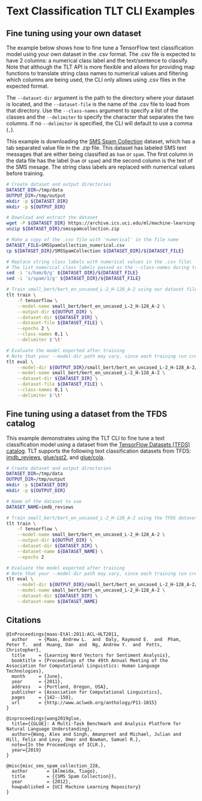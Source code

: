 # Text Classification TLT CLI Examples

## Fine tuning using your own dataset

The example below shows how to fine tune a TensorFlow text classification model using your own
dataset in the .csv format. The .csv file is expected to have 2 columns: a numerical class label
and the text/sentence to classify. Note that although the TLT API is more flexible and allows for
providing map functions to translate string class names to numerical values and filtering which
columns are being used, the CLI only allows using .csv files in the expected format.

The `--dataset-dir` argument is the path to the directory where your dataset is located, and the
`--dataset-file` is the name of the .csv file to load from that directory. Use the `--class-names`
argument to specify a list of the classes and the `--delimiter` to specify the character that
separates the two columns. If no `--delimiter` is specified, the CLI will default to use a comma (`,`).

This example is downloading the [SMS Spam Collection](https://archive-beta.ics.uci.edu/ml/datasets/sms+spam+collection)
dataset, which has a tab separated value file in the .zip file. This dataset has labeled SMS text
messages that are either being classified as `ham` or `spam`. The first column in the data file has
the label (`ham` or `spam`) and the second column is the text of the SMS mesage. The string class
labels are replaced with numerical values before training.
```bash
# Create dataset and output directories
DATASET_DIR=/tmp/data
OUTPUT_DIR=/tmp/output
mkdir -p ${DATASET_DIR}
mkdir -p ${OUTPUT_DIR}

# Download and extract the dataset
wget -P ${DATASET_DIR} https://archive.ics.uci.edu/ml/machine-learning-databases/00228/smsspamcollection.zip
unzip ${DATASET_DIR}/smsspamcollection.zip

# Make a copy of the .csv file with 'numerical' in the file name
DATASET_FILE=SMSSpamCollection_numerical.csv
cp ${DATASET_DIR}/SMSSpamCollection ${DATASET_DIR}/${DATASET_FILE}

# Replace string class labels with numerical values in the .csv file\
# The list numerical class labels passed as the --class-names during training and evaluation
sed -i 's/ham/0/g' ${DATASET_DIR}/${DATASET_FILE}
sed -i 's/spam/1/g' ${DATASET_DIR}/${DATASET_FILE}

# Train small_bert/bert_en_uncased_L-2_H-128_A-2 using our dataset file which has tab delimiters
tlt train \
    -f tensorflow \
    --model-name small_bert/bert_en_uncased_L-2_H-128_A-2 \
    --output-dir ${OUTPUT_DIR} \
    --dataset-dir ${DATASET_DIR} \
    --dataset-file ${DATASET_FILE} \
    --epochs 2 \
    --class-names 0,1 \
    --delimiter $'\t'

# Evaluate the model exported after training
# Note that your --model-dir path may vary, since each training run creates a new directory
tlt eval \
    --model-dir ${OUTPUT_DIR}/small_bert/bert_en_uncased_L-2_H-128_A-2/1 \
    --model-name small_bert/bert_en_uncased_L-2_H-128_A-2 \
    --dataset-dir ${DATASET_DIR} \
    --dataset-file ${DATASET_FILE} \
    --class-names 0,1 \
    --delimiter $'\t'
```

## Fine tuning using a dataset from the TFDS catalog

This example demonstrates using the TLT CLI to fine tune a text classification model using a
dataset from the [TensorFlow Datasets (TFDS) catalog](https://www.tensorflow.org/datasets/catalog/overview).
TLT supports the following text classification datasets from TFDS:
[imdb_reviews](https://www.tensorflow.org/datasets/catalog/imdb_reviews),
[glue/sst2](https://www.tensorflow.org/datasets/catalog/imdb_reviews),
and [glue/cola](https://www.tensorflow.org/datasets/catalog/glue#gluecola_default_config).

```bash
# Create dataset and output directories
DATASET_DIR=/tmp/data
OUTPUT_DIR=/tmp/output
mkdir -p ${DATASET_DIR}
mkdir -p ${OUTPUT_DIR}

# Name of the dataset to use
DATASET_NAME=imdb_reviews

# Train small_bert/bert_en_uncased_L-2_H-128_A-2 using the TFDS dataset
tlt train \
    -f tensorflow \
    --model-name small_bert/bert_en_uncased_L-2_H-128_A-2 \
    --output-dir ${OUTPUT_DIR} \
    --dataset-dir ${DATASET_DIR} \
    --dataset-name ${DATASET_NAME} \
    --epochs 2

# Evaluate the model exported after training
# Note that your --model-dir path may vary, since each training run creates a new directory
tlt eval \
    --model-dir ${OUTPUT_DIR}/small_bert/bert_en_uncased_L-2_H-128_A-2/1 \
    --model-name small_bert/bert_en_uncased_L-2_H-128_A-2 \
    --dataset-dir ${DATASET_DIR} \
    --dataset-name ${DATASET_NAME}
```

## Citations
```
@InProceedings{maas-EtAl:2011:ACL-HLT2011,
  author    = {Maas, Andrew L.  and  Daly, Raymond E.  and  Pham, Peter T.  and  Huang, Dan  and  Ng, Andrew Y.  and  Potts, Christopher},
  title     = {Learning Word Vectors for Sentiment Analysis},
  booktitle = {Proceedings of the 49th Annual Meeting of the Association for Computational Linguistics: Human Language Technologies},
  month     = {June},
  year      = {2011},
  address   = {Portland, Oregon, USA},
  publisher = {Association for Computational Linguistics},
  pages     = {142--150},
  url       = {http://www.aclweb.org/anthology/P11-1015}
}

@inproceedings{wang2019glue,
  title={{GLUE}: A Multi-Task Benchmark and Analysis Platform for Natural Language Understanding},
  author={Wang, Alex and Singh, Amanpreet and Michael, Julian and Hill, Felix and Levy, Omer and Bowman, Samuel R.},
  note={In the Proceedings of ICLR.},
  year={2019}
}

@misc{misc_sms_spam_collection_228,
  author       = {Almeida, Tiago},
  title        = {{SMS Spam Collection}},
  year         = {2012},
  howpublished = {UCI Machine Learning Repository}
}
```

